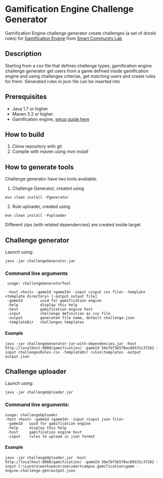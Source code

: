 # Gamification Engine Challenge Generator

Gamification Engine challenge generator create challenges (a set of drools rules) for [Gamification Engine](https://github.com/smartcommunitylab/smartcampus.gamification) from [Smart Community Lab](https://github.com/smartcommunitylab)

## Description

Starting from a csv file that defines challenge types, gamification engine challenge generator get users from a game defined inside gamification engine and using challenges criterias, get matching users and create rules for them. 
Generated rules in json file can be inserted into 

## Prerequisites 

* Java 1.7 or higher
* Maven 3.2 or higher
* Gamification engine, [setup guide here](https://github.com/smartcommunitylab/smartcampus.gamification/wiki/Setup)

## How to build

1. Clone repository with git
2. Compile with maven using mvn install

## How to generate tools

Challenge generator have two tools available:

1. Challenge Generator, created using
```
mvn clean install -Pgenerator
```

2. Rule uploader, created using
```
mvn clean install -Puploader
```

Different zips (with related dependencies) are created inside target


## Challenge generator

Launch using:

```
java -jar challengeGenerator.jar
```

### Command line arguments

```
 usage: challengeGeneratorTool

 -host <host> -gameId <gameId> -input <input csv file> -template <template directory> [-output output file]
 -gameId        uuid for gamification engine
 -help          display this help
 -host          gamification engine host
 -input         challenge definition as csv file
 -output        generated file name, default challenge.json
 -templateDir   challenges templates
```

#### Example

```
java -jar challengeGenerator-jar-with-dependencies.jar -host http://localhost:8080/gamification/ -gameId 56e7bf3b570ac89331c37262 -input challengesRules.csv -templateDir rules\templates -output output.json
``` 

## Challenge uploader

Launch using:

```
java -jar challengeUploader.jar
```

### Command line arguments:

```
usage: challengeUploader
-host <host> -gameId <gameId> -input <input json file>
 -gameId   uuid for gamification engine
 -help     display this help
 -host     gamification engine host
 -input    rules to upload in json format
```

#### Example

```
java -jar challengeUploader.jar -host http://localhost:8080/gamification/ -gameId 56e7bf3b570ac89331c37262 -input C:\Lavoro\workspace\soa\smartcampus.gamification\game -engine.challenge-gen\output.json
```




 